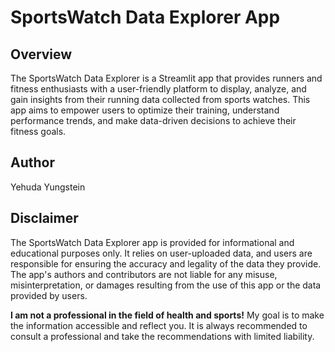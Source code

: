 # SportsWatch Data Explorer App
## Overview
The SportsWatch Data Explorer is a Streamlit app that provides runners and fitness enthusiasts with a user-friendly platform to display, analyze, and gain insights from their running data collected from sports watches. 
This app aims to empower users to optimize their training, understand performance trends, and make data-driven decisions to achieve their fitness goals.

## Author
Yehuda Yungstein

## Disclaimer
The SportsWatch Data Explorer app is provided for informational and educational purposes only. It relies on user-uploaded data, and users are responsible for ensuring the accuracy and legality of the data they provide. The app's authors and contributors are not liable for any misuse, misinterpretation, or damages resulting from the use of this app or the data provided by users.

**I am not a professional in the field of health and sports!** My goal is to make the information accessible and reflect you. It is always recommended to consult a professional and take the recommendations with limited liability.
